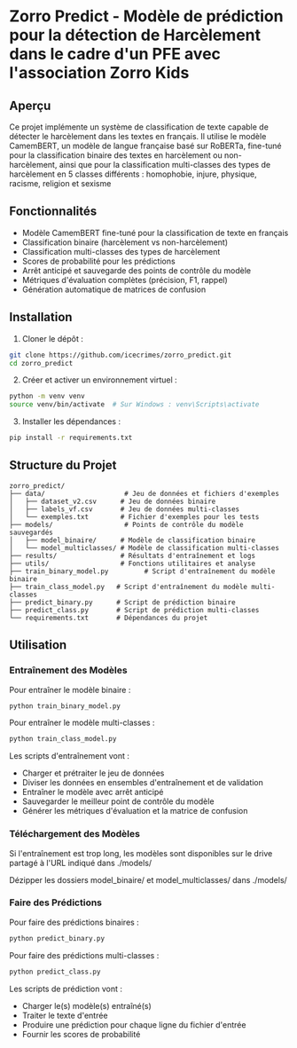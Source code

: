 # Zorro Predict - Modèle de prédiction pour la détection de Harcèlement dans le cadre d'un PFE avec l'association Zorro Kids

## Aperçu

Ce projet implémente un système de classification de texte capable de détecter le harcèlement dans les textes en français. Il utilise le modèle CamemBERT, un modèle de langue française basé sur RoBERTa, fine-tuné pour la classification binaire des textes en harcèlement ou non-harcèlement, ainsi que pour la classification multi-classes des types de harcèlement en 5 classes différents : homophobie, injure, physique, racisme, religion et sexisme


## Fonctionnalités

- Modèle CamemBERT fine-tuné pour la classification de texte en français
- Classification binaire (harcèlement vs non-harcèlement)
- Classification multi-classes des types de harcèlement
- Scores de probabilité pour les prédictions
- Arrêt anticipé et sauvegarde des points de contrôle du modèle
- Métriques d'évaluation complètes (précision, F1, rappel)
- Génération automatique de matrices de confusion

## Installation

1. Cloner le dépôt :
```bash
git clone https://github.com/icecrimes/zorro_predict.git
cd zorro_predict
```

2. Créer et activer un environnement virtuel :
```bash
python -m venv venv
source venv/bin/activate  # Sur Windows : venv\Scripts\activate
```

3. Installer les dépendances :
```bash
pip install -r requirements.txt
```

## Structure du Projet

```
zorro_predict/
├── data/                    # Jeu de données et fichiers d'exemples
│   ├── dataset_v2.csv      # Jeu de données binaire
│   ├── labels_vf.csv       # Jeu de données multi-classes
│   └── exemples.txt        # Fichier d'exemples pour les tests
├── models/                  # Points de contrôle du modèle sauvegardés
│   ├── model_binaire/      # Modèle de classification binaire
│   └── model_multiclasses/ # Modèle de classification multi-classes
├── results/                # Résultats d'entraînement et logs
├── utils/                  # Fonctions utilitaires et analyse
├── train_binary_model.py         # Script d'entraînement du modèle binaire
├── train_class_model.py   # Script d'entraînement du modèle multi-classes
├── predict_binary.py      # Script de prédiction binaire
├── predict_class.py       # Script de prédiction multi-classes
└── requirements.txt       # Dépendances du projet
```

## Utilisation

### Entraînement des Modèles

Pour entraîner le modèle binaire :
```bash
python train_binary_model.py
```

Pour entraîner le modèle multi-classes :
```bash
python train_class_model.py
```

Les scripts d'entraînement vont :
- Charger et prétraiter le jeu de données
- Diviser les données en ensembles d'entraînement et de validation
- Entraîner le modèle avec arrêt anticipé
- Sauvegarder le meilleur point de contrôle du modèle
- Générer les métriques d'évaluation et la matrice de confusion

### Téléchargement des Modèles

Si l'entraînement est trop long, les modèles sont disponibles sur le drive partagé à l'URL indiqué dans ./models/

Dézipper les dossiers model_binaire/ et model_multiclasses/ dans ./models/

### Faire des Prédictions

Pour faire des prédictions binaires :
```bash
python predict_binary.py 
```

Pour faire des prédictions multi-classes :
```bash
python predict_class.py 
```

Les scripts de prédiction vont :
- Charger le(s) modèle(s) entraîné(s)
- Traiter le texte d'entrée
- Produire une prédiction pour chaque ligne du fichier d'entrée
- Fournir les scores de probabilité

